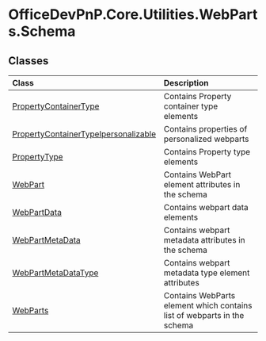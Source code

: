 # OfficeDevPnP.Core.Utilities.WebParts.Schema
## Classes
|**Class**|**Description**|
|:-----|:-----|
|[PropertyContainerType](OfficeDevPnP.Core.Utilities.WebParts.Schema.PropertyContainerType.md)|Contains Property container type elements|
|[PropertyContainerTypeIpersonalizable](OfficeDevPnP.Core.Utilities.WebParts.Schema.PropertyContainerTypeIpersonalizable.md)|Contains properties of personalized webparts|
|[PropertyType](OfficeDevPnP.Core.Utilities.WebParts.Schema.PropertyType.md)|Contains Property type elements|
|[WebPart](OfficeDevPnP.Core.Utilities.WebParts.Schema.WebPart.md)|Contains WebPart element attributes in the schema|
|[WebPartData](OfficeDevPnP.Core.Utilities.WebParts.Schema.WebPartData.md)|Contains webpart data elements|
|[WebPartMetaData](OfficeDevPnP.Core.Utilities.WebParts.Schema.WebPartMetaData.md)|Contains webpart metadata attributes in the schema|
|[WebPartMetaDataType](OfficeDevPnP.Core.Utilities.WebParts.Schema.WebPartMetaDataType.md)|Contains webpart metadata type element attributes|
|[WebParts](OfficeDevPnP.Core.Utilities.WebParts.Schema.WebParts.md)|Contains WebParts element which contains list of webparts in the schema|
